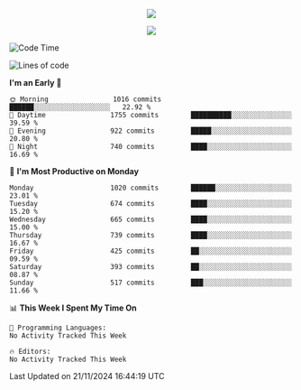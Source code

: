 <p align="center"><img src="https://i.giphy.com/media/v1.Y2lkPTc5MGI3NjExN29laHpzZmlmazR1eDAzd3pnMG9yaHBybXVnNjZibG9rcmVtYWNieSZlcD12MV9pbnRlcm5hbF9naWZfYnlfaWQmY3Q9Zw/7lJKqGgUKDxfO/giphy.gif" /></p>
<p align="center">
<a href="#"><img src="https://readme-typing-svg.demolab.com/?font=&size=27&pause=1000&color=CC2B52&vCenter=true&center=true&repeat=false&width=435&lines=Code in peace"></a>


<!--START_SECTION:waka-->
![Code Time](http://img.shields.io/badge/Code%20Time-0%20secs-blue)

![Lines of code](https://img.shields.io/badge/From%20Hello%20World%20I%27ve%20Written-38.8%20million%20lines%20of%20code-blue)

**I'm an Early 🐤** 

```text
🌞 Morning                1016 commits        ██████░░░░░░░░░░░░░░░░░░░   22.92 % 
🌆 Daytime                1755 commits        ██████████░░░░░░░░░░░░░░░   39.59 % 
🌃 Evening                922 commits         █████░░░░░░░░░░░░░░░░░░░░   20.80 % 
🌙 Night                  740 commits         ████░░░░░░░░░░░░░░░░░░░░░   16.69 % 
```
📅 **I'm Most Productive on Monday** 

```text
Monday                   1020 commits        ██████░░░░░░░░░░░░░░░░░░░   23.01 % 
Tuesday                  674 commits         ████░░░░░░░░░░░░░░░░░░░░░   15.20 % 
Wednesday                665 commits         ████░░░░░░░░░░░░░░░░░░░░░   15.00 % 
Thursday                 739 commits         ████░░░░░░░░░░░░░░░░░░░░░   16.67 % 
Friday                   425 commits         ██░░░░░░░░░░░░░░░░░░░░░░░   09.59 % 
Saturday                 393 commits         ██░░░░░░░░░░░░░░░░░░░░░░░   08.87 % 
Sunday                   517 commits         ███░░░░░░░░░░░░░░░░░░░░░░   11.66 % 
```


📊 **This Week I Spent My Time On** 

```text
💬 Programming Languages: 
No Activity Tracked This Week

🔥 Editors: 
No Activity Tracked This Week
```


 Last Updated on 21/11/2024 16:44:19 UTC
<!--END_SECTION:waka-->
```
